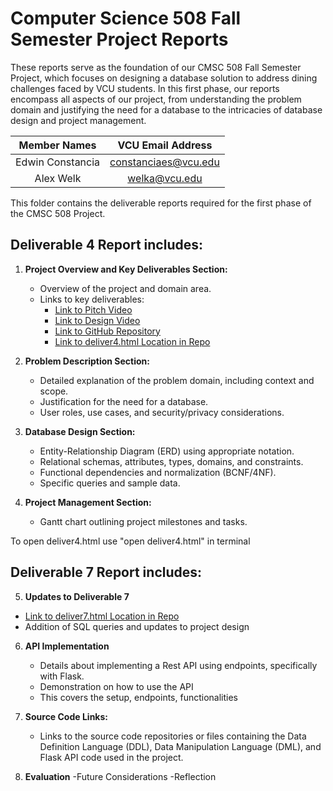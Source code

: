 # Computer Science 508 Fall Semester Project Reports

These reports serve as the foundation of our CMSC 508 Fall Semester Project, which focuses on designing a database solution to address dining challenges faced by VCU students. In this first phase, our reports encompass all aspects of our project, from understanding the problem domain and justifying the need for a database to the intricacies of database design and project management. 

| Member Names | VCU Email Address |
| :---: | :---: |
| Edwin Constancia | constanciaes@vcu.edu |
| Alex Welk | welka@vcu.edu |


This folder contains the deliverable reports required for the first phase of the CMSC 508 Project.

## Deliverable 4 Report includes:

1. **Project Overview and Key Deliverables Section:**  
   - Overview of the project and domain area.
   - Links to key deliverables:
     - [Link to Pitch Video](https://cdnapisec.kaltura.com/index.php/extwidget/preview/partner_id/1888231/uiconf_id/28242191/entry_id/1_z86s0xo9/embed/dynamic)
     - [Link to Design Video](https://cdnapisec.kaltura.com/index.php/extwidget/preview/partner_id/1888231/uiconf_id/28242191/entry_id/1_ft7h6ed9/embed/dynamic)
     - [Link to GitHub Repository](https://github.com/cmsc-vcu/cmsc508-fa2023-prj-restaurantdirectory-group21/tree/main)
     - [Link to deliver4.html Location in Repo](https://github.com/cmsc-vcu/cmsc508-fa2023-prj-restaurantdirectory-group21/blob/main/reports/deliver4.html)

2. **Problem Description Section:**  
   - Detailed explanation of the problem domain, including context and scope.
   - Justification for the need for a database.
   - User roles, use cases, and security/privacy considerations.

3. **Database Design Section:**  
   - Entity-Relationship Diagram (ERD) using appropriate notation.
   - Relational schemas, attributes, types, domains, and constraints.
   - Functional dependencies and normalization (BCNF/4NF).
   - Specific queries and sample data.

4. **Project Management Section:**  
   - Gantt chart outlining project milestones and tasks.

To open deliver4.html use "open deliver4.html" in terminal 

## Deliverable 7 Report includes:

5. **Updates to Deliverable 7**
- [Link to deliver7.html Location in Repo](https://github.com/cmsc-vcu/cmsc508-fa2023-prj-restaurantdirectory-group21/blob/main/reports/deliver7.html)
- Addition of SQL queries and updates to project design
  
6. **API Implementation**  
   - Details about implementing a Rest API using endpoints, specifically with Flask.
   - Demonstration on how to use the API
   - This covers the setup, endpoints, functionalities

7. **Source Code Links:**
   - Links to the source code repositories or files containing the Data Definition Language (DDL), Data Manipulation Language (DML), and Flask API code used in the project.

8. **Evaluation**
   -Future Considerations
   -Reflection
